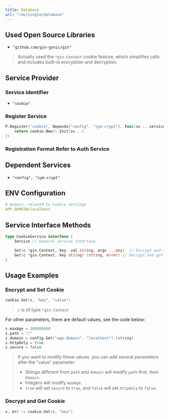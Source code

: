 ```yaml
---
title: Database
url: "/en/single/database"
---
```


## Used Open Source Libraries

- `"github.com/gin-gonic/gin"`

> Actually used the `*gin.Context` cookie feature, which simplifies calls and includes built-in encryption and decryption.

## Service Provider

### Service Identifier

- `"cookie"`

### Register Service

```go
P.Register("cookie", Depends{"config", "sym-crypt"}, func(ss ...services.Service) services.Service {
    return cookie.New().Init(ss...)
})
```


### Registration Format Refer to Auth Service

## Dependent Services

- `"config", "sym-crypt"`

## ENV Configuration

```yaml
# Domain, related to Cookie settings
APP_DOMAIN=localhost
```


## Service Interface Methods

```go
type CookieService interface {
    Service // General service interface

    Set(c *gin.Context, key, val string, args ...any)  // Encrypt and set Cookie
    Get(c *gin.Context, key string) (string, error) // Decrypt and get Cookie
}
```


## Usage Examples

### Encrypt and Set Cookie

```go
cookie.Set(c, "key", "value")
```

> `c` is of type `*gin.Context`

For other parameters, there are default values, see the code below:

```go
s.maxAge = 100000000
s.path = "/"
s.domain = config.Get("app.domain", "localhost").(string)
s.httpOnly = true
s.secure = false
```


> If you want to modify these values, you can add several parameters after the "value" parameter:
>
> - Strings different from `path` and `domain` will modify `path` first, then `domain`.
> - Integers will modify `maxAge`.
> - `true` will set `secure` to `true`, and `false` will set `httpOnly` to `false`.

### Decrypt and Get Cookie

```go
v, err := cookie.Get(c, "key")
```
